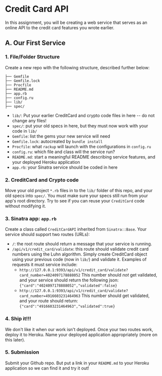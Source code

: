 # Credit Card API

In this assignment, you will be creating a web service that serves as an online API to the  credit card features you wrote earlier.

## A. Our First Service
### 1. File/Folder Structure
Create a new repo with the following structure, described further below:
```
├── Gemfile
├── Gemfile.lock
├── Procfile
├── README.md
├── app.rb
├── config.ru
├── lib/
├── spec/
```

- `lib/`: Put your earlier CreditCard and crypto code files in here -- do not change any files!
- `spec/`: put your old specs in here, but they must now work with your code in `lib/`
- `Gemfile`: list the gems your new service will need
- `Gemfile.lock`: autocreated by `bundle install`
- `Procfile`: what `rackup` will launch with the configurations in `config.ru`
- `config.ru`: which file and class will the service run?
- `README.md`: start a meaningful README describing service features, and your deployed Heroku application
- `app.rb`: your Sinatra service should be coded in here

### 2. CreditCard and Crypto code
Move your old project `*.rb` files in to the `lib/` folder of this repo, and your old specs into `spec/`. You must make sure your specs still run from your app's root directory. Try to see if you can reuse your `CreditCard` code without modifying it.

### 3. Sinatra app: `app.rb`

Create a class called `CreditCardAPI` inherited from `Sinatra::Base`. Your service should support two routes (URLs):
- `/`: the root route should return a message that your service is running.
- `/api/v1/credit_card/validate`: this route should validate credit card numbers using the Luhn algorithm. Simply create CreditCard object using your previous code (now in `lib/`) and validate it. Examples of requests it must service include:
  - `http://127.0.0.1:9393/api/v1/credit_card/validate?card_number=4024097178888052`
  This number should *not* get validated, and your service should return the following json:
  `{"card":"4024097178888052","validated":false}`
  - `http://127.0.0.1:9393/api/v1/credit_card/validate?card_number=4916603231464963`
  This number should get validated, and your route should return: `{"card":"4916603231464963","validated":true}`

### 4. Ship it!!!

We don't like it when our work isn't deployed. Once your two routes work, deploy it to Heroku. Name your deployed application appropriately (more on this later).

### 5. Submission

Submit your Github repo. But put a link in your `README.md` to your Heroku application so we can find it and try it out!
